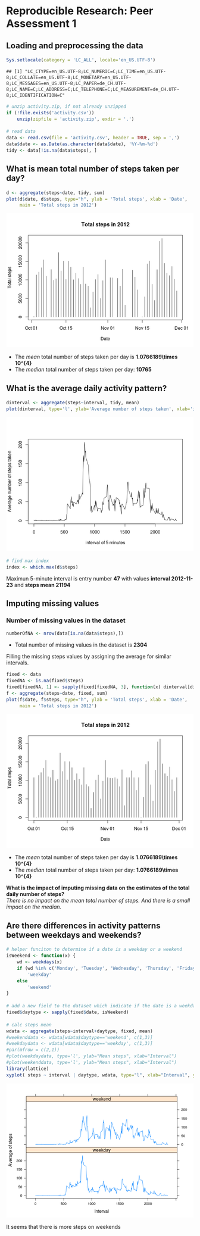 # Reproducible Research: Peer Assessment 1


## Loading and preprocessing the data


```r
Sys.setlocale(category = 'LC_ALL', locale='en_US.UTF-8')
```

```
## [1] "LC_CTYPE=en_US.UTF-8;LC_NUMERIC=C;LC_TIME=en_US.UTF-8;LC_COLLATE=en_US.UTF-8;LC_MONETARY=en_US.UTF-8;LC_MESSAGES=en_US.UTF-8;LC_PAPER=de_CH.UTF-8;LC_NAME=C;LC_ADDRESS=C;LC_TELEPHONE=C;LC_MEASUREMENT=de_CH.UTF-8;LC_IDENTIFICATION=C"
```

```r
# unzip activity.zip, if not already unzipped
if (!file.exists('activity.csv'))
    unzip(zipfile = 'activity.zip', exdir = '.')

# read data
data <- read.csv(file = 'activity.csv', header = TRUE, sep = ',')
data$date <- as.Date(as.character(data$date), '%Y-%m-%d')
tidy <- data[!is.na(data$steps), ]
```


## What is mean total number of steps taken per day?

```r
d <- aggregate(steps~date, tidy, sum)
plot(d$date, d$steps, type="h", ylab = 'Total steps', xlab = 'Date', 
     main = 'Total steps in 2012')
```

![](PA1_template_files/figure-html/unnamed-chunk-1-1.png) 

- The *mean* total number of steps taken per day is **1.0766189\times 10^{4}**
- The *median* total number of steps taken per day: **10765**


## What is the average daily activity pattern?

```r
dinterval <- aggregate(steps~interval, tidy, mean)
plot(dinterval, type='l', ylab='Average number of steps taken', xlab='interval of 5 minutes')
```

![](PA1_template_files/figure-html/unnamed-chunk-2-1.png) 

```r
# find max index
index <- which.max(d$steps)
```
Maximun 5-minute interval is entry number **47** with values **interval 2012-11-23** and **steps mean 21194** 


## Imputing missing values
### Number of missing values in the dataset 

```r
numberOfNA <- nrow(data[is.na(data$steps),])
```

- Total number of missing values in the dataset is **2304**

Filling the  missing steps values by assigning the average for similar intervals.

```r
fixed <- data
fixedNA <- is.na(fixed$steps)
fixed[fixedNA, 1] <- sapply(fixed[fixedNA, 3], function(x) dinterval[dinterval$interval == x, 2])
f <- aggregate(steps~date, fixed, sum)
plot(f$date, f$steps, type="h", ylab = 'Total steps', xlab = 'Date', 
     main = 'Total steps in 2012')
```

![](PA1_template_files/figure-html/unnamed-chunk-4-1.png) 

- The *mean* total number of steps taken per day is **1.0766189\times 10^{4}**
- The *median* total number of steps taken per day: **1.0766189\times 10^{4}**


**What is the impact of imputing missing data on the estimates of the total daily number of steps?**  
*There is no impact on the mean total number of steps. And there is a small impact on the median.*


## Are there differences in activity patterns between weekdays and weekends?


```r
# helper funciton to determine if a date is a weekday or a weekend
isWeekend <- function(x) {
    wd <- weekdays(x)
    if (wd %in% c('Monday', 'Tuesday', 'Wednesday', 'Thursday', 'Friday'))
        'weekday'
    else 
        'weekend'
}

# add a new field to the dataset which indicate if the date is a weekday or a weekend
fixed$daytype <- sapply(fixed$date, isWeekend)

# calc steps mean
wdata <- aggregate(steps~interval+daytype, fixed, mean)
#weekenddata <- wdata[wdata$daytype=='weekend', c(1,3)]
#weekdaydata <- wdata[wdata$daytype=='weekday', c(1,3)]
#par(mfrow = c(2,1))
#plot(weekdaydata, type='l', ylab="Mean steps", xlab="Interval")
#plot(weekenddata, type='l', ylab="Mean steps", xlab="Interval")
library(lattice)
xyplot( steps ~ interval | daytype, wdata, type="l", xlab="Interval", ylab="Average of steps", layout=c(1,2))
```

![](PA1_template_files/figure-html/unnamed-chunk-5-1.png) 

It seems that there is more steps on weekends


